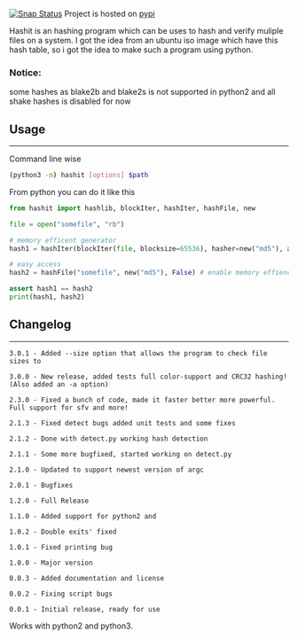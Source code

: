 [![Snap Status](https://build.snapcraft.io/badge/JavadSM/hashit.svg)](https://build.snapcraft.io/user/JavadSM/hashit)
Project is hosted on [pypi](https://pypi.org/project/hashit/)

Hashit is an hashing program which can be uses to hash and verify muliple files on a system.
I got the idea from an ubuntu iso image which have this hash table, so i got the idea to make
such a program using python.

### Notice:
some hashes as blake2b and blake2s is not supported in python2
and all shake hashes is disabled for now

## Usage

------------------------------------
Command line wise 
```bash
(python3 -m) hashit [options] $path
```
From python you can do it like this
```py
from hashit import hashlib, blockIter, hashIter, hashFile, new

file = open("somefile", "rb")

# memory efficent generator
hash1 = hashIter(blockIter(file, blocksize=65536), hasher=new("md5"), ashexstr=True)

# easy access
hash2 = hashFile("somefile", new("md5"), False) # enable memory effienct generator (False)

assert hash1 == hash2
print(hash1, hash2)

```

## Changelog

------------------------------------------------------------
    3.0.1 - Added --size option that allows the program to check file sizes to

    3.0.0 - New release, added tests full color-support and CRC32 hashing! (Also added an -a option)

    2.3.0 - Fixed a bunch of code, made it faster better more powerful. Full support for sfv and more!

    2.1.3 - Fixed detect bugs added unit tests and some fixes

    2.1.2 - Done with detect.py working hash detection

    2.1.1 - Some more bugfixed, started working on detect.py

    2.1.0 - Updated to support newest version of argc

    2.0.1 - Bugfixes

    1.2.0 - Full Release

    1.1.0 - Added support for python2 and 

    1.0.2 - Double exits' fixed

    1.0.1 - Fixed printing bug

    1.0.0 - Major version

    0.0.3 - Added documentation and license

    0.0.2 - Fixing script bugs

    0.0.1 - Initial release, ready for use

Works with python2 and python3.
